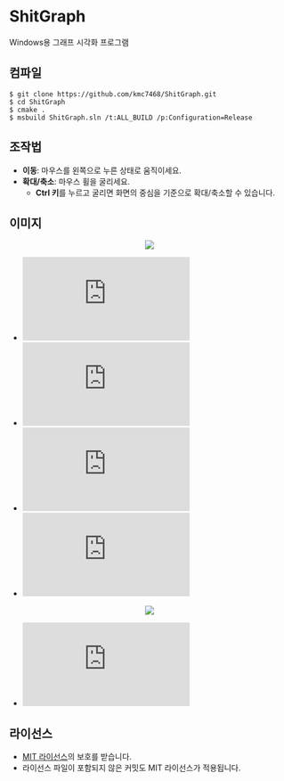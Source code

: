 # ShitGraph
Windows용 그래프 시각화 프로그램

## 컴파일
```
$ git clone https://github.com/kmc7468/ShitGraph.git
$ cd ShitGraph
$ cmake .
$ msbuild ShitGraph.sln /t:ALL_BUILD /p:Configuration=Release
```

## 조작법
- **이동**: 마우스를 왼쪽으로 누른 상태로 움직이세요.
- **확대/축소**: 마우스 휠을 굴리세요.
	- **Ctrl 키**를 누르고 굴리면 화면의 중심을 기준으로 확대/축소할 수 있습니다.

## 이미지
<div align="center">
	<img src="https://github.com/kmc7468/ShitGraph/blob/master/docs/Example1.png" />
</div>

- ![equation](https://latex.codecogs.com/svg.latex?y%3D%28x-1%29%28x-2%29%28x-3%29)
- ![equation](https://latex.codecogs.com/svg.latex?y%3D%5Csin%20x)
- ![equation](https://latex.codecogs.com/svg.latex?y%3D%5Ccos%20x)
- ![equation](https://latex.codecogs.com/svg.latex?x%5E2&plus;y%5E2%3D1)

<div align="center">
	<img src="https://github.com/kmc7468/ShitGraph/blob/master/docs/Example2.png" />
</div>

- ![equation](https://latex.codecogs.com/svg.latex?%5Csum_%7Bn%3D0%7D%5E%7B100%7D0.5%5En%5Ccos%283%5En%5Cpi%20x%29)

## 라이선스
- [MIT 라이선스](https://github.com/kmc7468/ShitGraph/blob/master/LICENSE)의 보호를 받습니다.
- 라이선스 파일이 포함되지 않은 커밋도 MIT 라이선스가 적용됩니다.